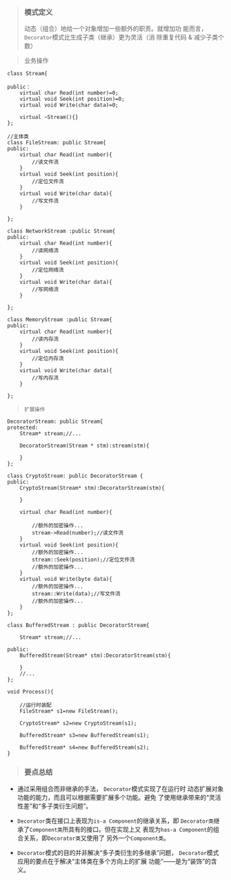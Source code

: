 > ### 模式定义
> 动态（组合）地给一个对象增加一些额外的职责。就增加功 能而言，`Decorator`模式比生成子类（继承）更为灵活（消 除重复代码 & 减少子类个数）
 
> 业务操作
```
class Stream{

public：
    virtual char Read(int number)=0;
    virtual void Seek(int position)=0;
    virtual void Write(char data)=0;
    
    virtual ~Stream(){}
};
```
```
//主体类
class FileStream: public Stream{
public:
    virtual char Read(int number){
        //读文件流
    }
    virtual void Seek(int position){
        //定位文件流
    }
    virtual void Write(char data){
        //写文件流
    }

};
```
```
class NetworkStream :public Stream{
public:
    virtual char Read(int number){
        //读网络流
    }
    virtual void Seek(int position){
        //定位网络流
    }
    virtual void Write(char data){
        //写网络流
    }
    
};
```
```
class MemoryStream :public Stream{
public:
    virtual char Read(int number){
        //读内存流
    }
    virtual void Seek(int position){
        //定位内存流
    }
    virtual void Write(char data){
        //写内存流
    }
    
};
```
> `扩展操作`
```
DecoratorStream: public Stream{ 
protected:
    Stream* stream;//...
    
    DecoratorStream(Stream * stm):stream(stm){
    
    } 
};
```
```
class CryptoStream: public DecoratorStream {
public:
    CryptoStream(Stream* stm):DecoratorStream(stm){
    
    }
    
    virtual char Read(int number){
       
        //额外的加密操作...
        stream->Read(number);//读文件流
    }
    virtual void Seek(int position){
        //额外的加密操作...
        stream::Seek(position);//定位文件流
        //额外的加密操作...
    }
    virtual void Write(byte data){
        //额外的加密操作...
        stream::Write(data);//写文件流
        //额外的加密操作...
    }
};
```

```
class BufferedStream : public DecoratorStream{
    
    Stream* stream;//...
    
public:
    BufferedStream(Stream* stm):DecoratorStream(stm){
        
    }
    //...
};
```
```
void Process(){

    //运行时装配
    FileStream* s1=new FileStream();
    
    CryptoStream* s2=new CryptoStream(s1);
    
    BufferedStream* s3=new BufferedStream(s1);
    
    BufferedStream* s4=new BufferedStream(s2);
}
```
> ### 要点总结
 * 通过采用组合而非继承的手法， `Decorator`模式实现了在运行时 动态扩展对象功能的能力，而且可以根据需要扩展多个功能。避免 了使用继承带来的“灵活性差”和“多子类衍生问题”。 
  
 * `Decorator`类在接口上表现为`is-a Component`的继承关系，即 `Decorator类`继承了`Component类`所具有的接口。但在实现上又 表现为`has-a Component`的组合关系，即`Decorator类`又使用了 另外一个`Component类`。 
  
 * `Decorator`模式的目的并非解决“多子类衍生的多继承”问题， `Decorator`模式应用的要点在于解决“主体类在多个方向上的扩展 功能”——是为“装饰”的含义。
